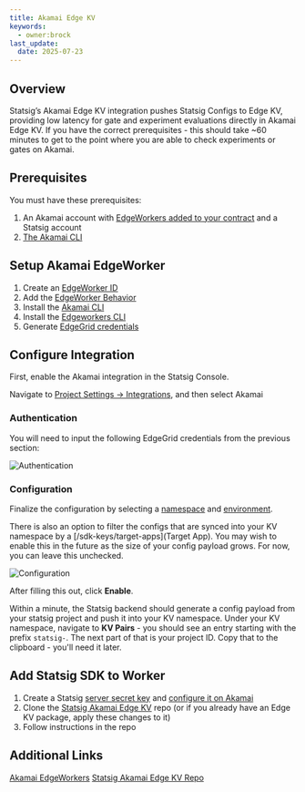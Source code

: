 ```yaml
---
title: Akamai Edge KV
keywords:
  - owner:brock
last_update:
  date: 2025-07-23
---
```


## Overview
Statsig’s Akamai Edge KV integration pushes Statsig Configs to Edge KV, providing low latency for gate and experiment evaluations directly in Akamai Edge KV. If you have the correct prerequisites - this should take ~60 minutes to get to the point where you are able to check experiments or gates on Akamai.

## Prerequisites
You must have these prerequisites:

1. An Akamai account with [EdgeWorkers added to your contract](https://techdocs.akamai.com/edgeworkers/docs/add-edgeworkers-to-contract) and a Statsig account
2. [The Akamai CLI](https://developer.akamai.com/getting-started/cli)

## Setup Akamai EdgeWorker
1. Create an [EdgeWorker ID](https://techdocs.akamai.com/edgeworkers/docs/create-an-edgeworker-id-1)
2. Add the [EdgeWorker Behavior](https://techdocs.akamai.com/edgeworkers/docs/add-the-edgeworker-behavior-1)
3. Install the [Akamai CLI](https://developer.akamai.com/getting-started/cli)
4. Install the [Edgeworkers CLI](https://techdocs.akamai.com/edgeworkers/docs/akamai-cli#edgeworkers-cli)
5. Generate [EdgeGrid credentials](https://techdocs.akamai.com/developer/docs/edgegrid)

## Configure Integration
First, enable the Akamai integration in the Statsig Console.

Navigate to [Project Settings -> Integrations](https://console.statsig.com/integrations), and then select Akamai

### Authentication
You will need to input the following EdgeGrid credentials from the previous section:

![Authentication](https://app.graphite.dev/user-attachments/assets/171a699c-2b78-435a-95c5-24b978738966.png)

### Configuration
Finalize the configuration by selecting a [namespace](https://techdocs.akamai.com/edgekv/docs/manage-access-to-edgekv) and [environment](https://techdocs.akamai.com/edgekv/docs/sandbox-support-edgekv).

There is also an option to filter the configs that are synced into your KV namespace by a [/sdk-keys/target-apps](Target App).  You may wish to enable this in the future as the size of your config payload grows.  For now, you can leave this unchecked.

![Configuration](https://app.graphite.dev/user-attachments/assets/a2d63315-ab58-496d-901b-10aa6790979f.png)

After filling this out, click **Enable**.

Within a minute, the Statsig backend should generate a config payload from your statsig project and push it into your KV namespace.  Under your KV namespace, navigate to **KV Pairs** - you should see an entry starting with the prefix `statsig-`.  The next part of that is your project ID.  Copy that to the clipboard - you'll need it later.

## Add Statsig SDK to Worker
1. Create a Statsig [server secret key](https://docs.statsig.com/sdk-keys/api-keys/#server-secret-keys) and [configure it on Akamai](https://techdocs.akamai.com/developer/docs/edgegrid#credentials-as-environment-variables)
2. Clone the [Statsig Akamai Edge KV](https://github.com/statsig-io/akamai-statsig-example?tab=readme-ov-file#getting-started) repo (or if you already have an Edge KV package, apply these changes to it)
3. Follow instructions in the repo

## Additional Links
[Akamai EdgeWorkers](https://developer.akamai.com/akamai-edgeworkers-overview)
[Statsig Akamai Edge KV Repo](https://github.com/statsig-io/akamai-statsig-example?tab=readme-ov-file#getting-started)
